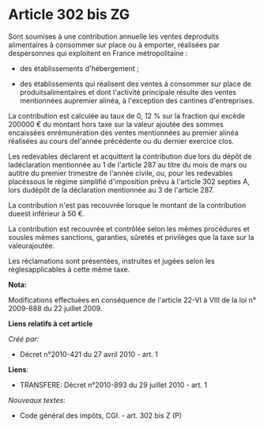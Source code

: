 # Article 302 bis ZG

Sont soumises à une contribution annuelle les ventes deproduits alimentaires à consommer sur place ou à emporter, réalisées
par despersonnes qui exploitent en France métropolitaine : 

- des établissements d'hébergement ; 

- des établissements qui réalisent des ventes à consommer sur place de produitsalimentaires et dont l'activité principale
résulte des ventes mentionnées aupremier alinéa, à l'exception des cantines d'entreprises. 

La contribution est calculée au taux de 0, 12 % sur la fraction qui excède 200000 € du montant hors taxe sur la valeur
ajoutée des sommes encaissées enrémunération des ventes mentionnées au premier alinéa réalisées au cours del'année précédente
ou du dernier exercice clos. 

Les redevables déclarent et acquittent la contribution due lors du dépôt de ladéclaration mentionnée au 1 de l'article 287 au
titre du mois de mars ou autitre du premier trimestre de l'année civile, ou, pour les redevables placéssous le régime
simplifié d'imposition prévu à l'article 302 septies A, lors dudépôt de la déclaration mentionnée au 3 de l'article 287. 

La contribution n'est pas recouvrée lorsque le montant de la contribution dueest inférieur à 50 €. 

La contribution est recouvrée et contrôlée selon les mêmes procédures et sousles mêmes sanctions, garanties, sûretés et
privilèges que la taxe sur la valeurajoutée. 

Les réclamations sont présentées, instruites et jugées selon les règlesapplicables à cette même taxe.

**Nota:**

Modifications effectuées en conséquence de l'article 22-VI à VIII de la loi n° 2009-888 du 22 juillet 2009.

**Liens relatifs à cet article**

_Créé par_:

  - Décret n°2010-421  du 27 avril 2010 - art. 1

**Liens**:

  - TRANSFERE: Décret n°2010-893 du 29 juillet 2010 - art. 1

_Nouveaux textes_:

  - Code général des impôts, CGI. - art. 302 bis Z (P)
